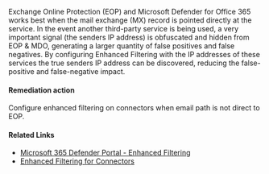 Exchange Online Protection (EOP) and Microsoft Defender for Office 365 works best when the mail exchange (MX) record is pointed directly at the service. In the event another third-party service is being used, a very important signal (the senders IP address) is obfuscated and hidden from EOP & MDO, generating a larger quantity of false positives and false negatives. By configuring Enhanced Filtering with the IP addresses of these services the true senders IP address can be discovered, reducing the false-positive and false-negative impact.

#### Remediation action
Configure enhanced filtering on connectors when email path is not direct to EOP.

#### Related Links

* [Microsoft 365 Defender Portal - Enhanced Filtering](https://aka.ms/orca-connectors-action-skiplisting) 
* [Enhanced Filtering for Connectors](https://aka.ms/orca-connectors-docs-1)
